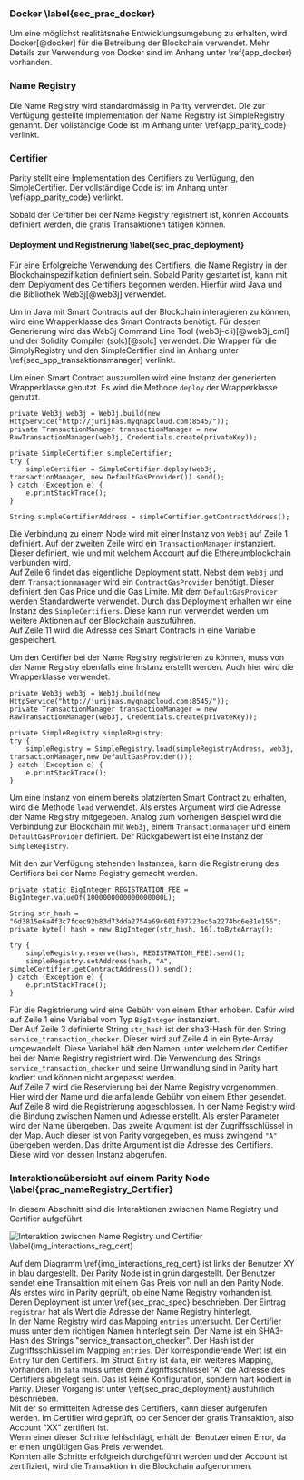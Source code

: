 
### Docker \label{sec_prac_docker}

Um eine möglichst realitätsnahe Entwicklungsumgebung zu erhalten, wird Docker[@docker] für die Betreibung 
der Blockchain verwendet. Mehr Details zur Verwendung von Docker sind im Anhang unter \ref{app_docker} vorhanden.

### Name Registry

Die Name Registry wird standardmässig in Parity verwendet. Die zur Verfügung gestellte Implementation der 
Name Registry ist SimpleRegistry genannt. Der vollständige Code ist im Anhang unter \ref{app_parity_code} verlinkt. 


### Certifier

Parity stellt eine Implementation des Certifiers zu Verfügung, den
SimpleCertifier. Der vollständige Code ist im Anhang unter \ref{app_parity_code}
verlinkt. 

Sobald der Certifier bei der Name Registry registriert ist, können Accounts
definiert werden, die gratis Transaktionen tätigen können. 

#### Deployment und Registrierung \label{sec_prac_deployment}

Für eine Erfolgreiche Verwendung des Certifiers, die Name Registry in der
Blockchainspezifikation definiert sein. Sobald Parity gestartet ist, kann mit
dem Deplyoment des Certifiers begonnen werden. Hierfür wird Java und die
Bibliothek Web3j[@web3j] verwendet.  

Um in Java mit Smart Contracts auf der Blockchain interagieren zu können, wird
eine Wrapperklasse des Smart Contracts benötigt. Für dessen Generierung wird das
Web3j Command Line Tool (web3j-cli)[@web3j_cml] und der Solidity Compiler
(solc)[@solc] verwendet. Die Wrapper für die SimplyRegistry und den
SimpleCertifier sind im Anhang unter \ref{sec_app_transaktionsmanager} verlinkt. 

Um einen Smart Contract auszurollen wird eine Instanz der generierten
Wrapperklasse genutzt. Es wird die Methode ```deploy``` der Wrapperklasse
genutzt. 

```{caption="Deplyoment des Certifiers" label=li_certifier_deployment .java .numberLines}
private Web3j web3j = Web3j.build(new HttpService("http://jurijnas.myqnapcloud.com:8545/"));
private TransactionManager transactionManager = new RawTransactionManager(web3j, Credentials.create(privateKey));

private SimpleCertifier simpleCertifier;
try {
	simpleCertifier = SimpleCertifier.deploy(web3j, transactionManager, new DefaultGasProvider()).send();
} catch (Exception e) {
    e.printStackTrace(); 
}

String simpleCertifierAddress = simpleCertifier.getContractAddress();
```
Die Verbindung zu einem Node wird mit einer Instanz von ```Web3j``` auf Zeile 1
definiert. Auf der zweiten Zeile wird ein ```TransactionManager``` instanziert.
Dieser definiert, wie und mit welchem Account auf die Ethereumblockchain
verbunden wird.\
Auf Zeile 6 findet das eigentliche Deployment statt. Nebst dem ```Web3j``` und
dem ```Transactionmanager``` wird ein ```ContractGasProvider``` benötigt. Dieser
definiert den Gas Price und die Gas Limite. Mit dem ```DefaultGasProvicer```
werden Standardwerte verwendet. Durch das Deployment erhalten wir eine Instanz
des ```SimpleCertifiers```. Diese kann nun verwendet werden um weitere Aktionen
auf der Blockchain auszuführen.\
Auf Zeile 11 wird die Adresse des Smart Contracts in eine Variable gespeichert.  

Um den Certifier bei der Name Registry registrieren zu können, muss von der Name
Registry ebenfalls eine Instanz erstellt werden. Auch hier wird die
Wrapperklasse verwendet.

```{caption="Erstellen der Name Registry - Instanz" label=li_registration_cert .java .numberLines}
private Web3j web3j = Web3j.build(new HttpService("http://jurijnas.myqnapcloud.com:8545/"));
private TransactionManager transactionManager = new RawTransactionManager(web3j, Credentials.create(privateKey));

private SimpleRegistry simpleRegistry;
try {
	simpleRegistry = SimpleRegistry.load(simpleRegistryAddress, web3j, transactionManager,new DefaultGasProvider());
} catch (Exception e) {
    e.printStackTrace(); 
}
```
Um eine Instanz von einem bereits platzierten Smart Contract zu erhalten, wird
die Methode ```load``` verwendet. Als erstes Argument wird die Adresse der Name
Registry mitgegeben. Analog zum vorherigen Beispiel wird die Verbindung zur
Blockchain mit ```Web3j```, einem ```Transactionmanager``` und einem
```DefaultGasProvider``` definiert. Der Rückgabewert ist eine Instanz der
```SimpleRegistry```. 

Mit den zur Verfügung stehenden Instanzen, kann die Registrierung des Certifiers
bei der Name Registry gemacht werden. 

```{caption="Reservierung und anschliessende Registrierung bei der Name Registry" label=li_reservation_and_registration .java .numberLines}
private static BigInteger REGISTRATION_FEE = BigInteger.valueOf(1000000000000000000L);

String str_hash = "6d3815e6a4f3c7fcec92b83d73dda2754a69c601f07723ec5a2274bd6e81e155";
private byte[] hash = new BigInteger(str_hash, 16).toByteArray();

try {
	simpleRegistry.reserve(hash, REGISTRATION_FEE).send();
	simpleRegistry.setAddress(hash, "A", simpleCertifier.getContractAddress()).send();
} catch (Exception e) {
    e.printStackTrace(); 
}
``` 
Für die Registrierung wird eine Gebühr von einem Ether erhoben. Dafür wird auf
Zeile 1 eine Variabel vom Typ ```BigInteger``` instanziert.\
Der Auf Zeile 3 definierte String ```str_hash``` ist der sha3-Hash für den
String ```service_transaction_checker```. Dieser wird auf Zeile 4 in ein
Byte-Array umgewandelt. Diese Variabel hält den Namen, unter welchem der
Certifier bei der Name Registry registriert wird. Die Verwendung des Strings
```service_transaction_checker``` und seine Umwandlung sind in Parity hart
kodiert und können nicht angepasst werden.\
Auf Zeile 7 wird die Reservierung bei der Name Registry vorgenommen. Hier wird
der Name und die anfallende Gebühr von einem Ether gesendet.\
Auf Zeile 8 wird die Registrierung abgeschlossen. In der Name Registry wird die
Bindung zwischen Namen und Adresse erstellt. Als erster Parameter wird der Name
übergeben. Das zweite Argument ist der Zugriffsschlüssel in der Map. Auch dieser
ist von Parity vorgegeben, es muss zwingend ```"A"``` übergeben werden. Das
dritte Argument ist die Adresse des Certifiers. Diese wird von dessen Instanz
abgerufen. 


### Interaktionsübersicht auf einem Parity Node \label{prac_nameRegistry_Certifier}

In diesem Abschnitt sind die Interaktionen zwischen Name Registry und Certifier
aufgeführt. 

![Interaktion zwischen Name Registry und Certifier  \label{img_interactions_reg_cert}](images/parity_node.png "Interaktionen zwischen Name Registry und Certifier")

Auf dem Diagramm \ref{img_interactions_reg_cert} ist links der Benutzer XY in blau
dargestellt. Der Parity Node ist in grün dargestellt. Der Benutzer sendet eine
Transaktion mit einem Gas Preis von null an den Parity Node.\
Als erstes wird in Parity geprüft, ob eine Name Registry vorhanden ist. Deren
Deployment ist unter \ref{sec_prac_spec} beschrieben. Der Eintrag
```registrar``` hat als Wert die Adresse der Name Registry hinterlegt.\
In der Name Registry wird das Mapping ```entries``` untersucht. Der Certifier
muss unter dem richtigen Namen hinterlegt sein. Der Name ist ein SHA3-Hash des
Strings "service_transaction_checker". Der Hash ist der Zugriffsschlüssel im
Mapping ```entries```. Der korrespondierende Wert ist ein ```Entry``` für den
Certifiers. Im Struct ```Entry``` ist ```data```, ein weiteres Mapping,
vorhanden. In ```data``` muss unter dem Zugriffsschlüssel "A" die Adresse des
Certifiers abgelegt sein. Das ist keine Konfiguration, sondern hart kodiert in
Parity. Dieser Vorgang ist unter \ref{sec_prac_deployment} ausführlich
beschrieben.\
Mit der so ermittelten Adresse des Certifiers, kann dieser aufgerufen werden.
Im Certifier wird geprüft, ob der Sender der gratis Transaktion, also Account
"XX" zertifiert ist.\
Wenn einer dieser Schritte fehlschlägt, erhält der Benutzer
einen Error, da er einen ungültigen Gas Preis verwendet.\
Konnten alle Schritte erfolgreich durchgeführt werden und der Account ist
zertifiziert, wird die Transaktion in die Blockchain aufgenommen.  

